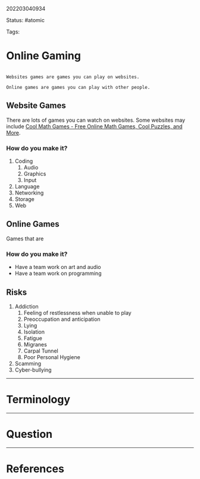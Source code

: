 202203040934

Status: #atomic

Tags:

# Online Gaming
```ad-Definition

Websites games are games you can play on websites.

Online games are games you can play with other people.

```
## Website Games
There are lots of games you can watch on websites.
Some websites may include [Cool Math Games - Free Online Math Games, Cool Puzzles, and More](https://www.coolmathgames.com/).
### How do you make it?
1. Coding
	1. Audio
	2. Graphics
	3. Input
2. Language
3. Networking
4. Storage
5. Web
## Online Games
Games that are
### How do you make it?
- Have a team work on art and audio
- Have a team work on programming
## Risks
1. Addiction
	1. Feeling of restlessness when unable to play
	2. Preoccupation and anticipation
	3. Lying
	4. Isolation
	5. Fatigue
	6. Migranes
	7. Carpal Tunnel
	8. Poor Personal Hygiene
2. Scamming
3. Cyber-bullying


---
# Terminology


---
# Question


---
# References

